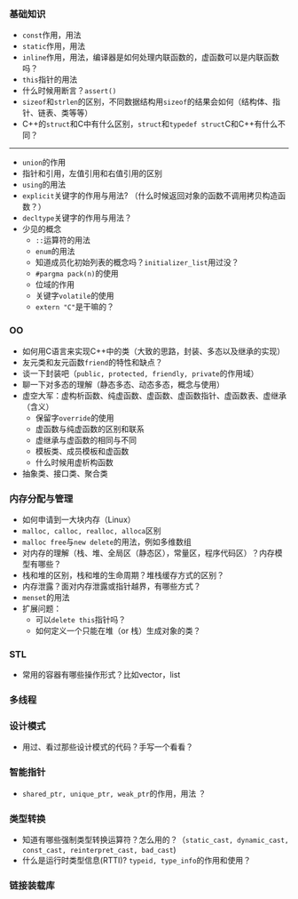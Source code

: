 
### 基础知识
- `const`作用，用法
- `static`作用，用法
-  `inline`作用，用法，编译器是如何处理内联函数的，虚函数可以是内联函数吗？
-  `this`指针的用法
-   什么时候用断言？`assert()`
-  `sizeof`和`strlen`的区别，不同数据结构用`sizeof`的结果会如何（结构体、指针、链表、类等等）
-  C++的`struct`和C中有什么区别，`struct`和`typedef struct`C和C++有什么不同？
---------------
-  `union`的作用
-  指针和引用，左值引用和右值引用的区别
-  `using`的用法
-  `explicit`关键字的作用与用法? （什么时候返回对象的函数不调用拷贝构造函数？）
-  `decltype`关键字的作用与用法？
-  少见的概念
    -  `::`运算符的用法
    -  `enum`的用法
    -  知道成员化初始列表的概念吗？`initializer_list`用过没？
    -  `#pargma pack(n)`的使用
    -  位域的作用
    -  关键字`volatile`的使用
    -  `extern "C"`是干嘛的？

### OO
-  如何用C语言来实现C++中的类（大致的思路，封装、多态以及继承的实现）
-  友元类和友元函数`friend`的特性和缺点？
-  谈一下封装吧（`public, protected, friendly, private`的作用域）
-  聊一下对多态的理解（静态多态、动态多态，概念与使用）
-  虚空大军：虚构析函数、纯虚函数、虚函数、虚函数指针、虚函数表、虚继承（含义）
    -  保留字`override`的使用
    -  虚函数与纯虚函数的区别和联系
    -  虚继承与虚函数的相同与不同
    -  模板类、成员模板和虚函数
    -  什么时候用虚析构函数
 -  抽象类、接口类、聚合类 
 
### 内存分配与管理
 -  如何申请到一大块内存（Linux）
 -  `malloc, calloc, realloc, alloca`区别
 -  `malloc free`与`new delete`的用法，例如多维数组
 - 对内存的理解（栈、堆、全局区（静态区），常量区，程序代码区）？内存模型有哪些？
 - 栈和堆的区别，栈和堆的生命周期？堆栈缓存方式的区别？
 - 内存泄露？面对内存泄露或指针越界，有哪些方式？
 - `menset`的用法
 -  扩展问题：
     -  可以`delete this`指针吗？
     -  如何定义一个只能在堆（or 栈）生成对象的类？

### STL
-  常用的容器有哪些操作形式？比如vector，list


### 多线程

### 设计模式
-  用过、看过那些设计模式的代码？手写一个看看？

### 智能指针
 -  `shared_ptr, unique_ptr, weak_ptr`的作用，用法 ？
 
### 类型转换
-  知道有哪些强制类型转换运算符？怎么用的？（`static_cast, dynamic_cast, const_cast, reinterpret_cast, bad_cast`)
-  什么是运行时类型信息(RTTI)? `typeid, type_info`的作用和使用？


### 链接装载库


